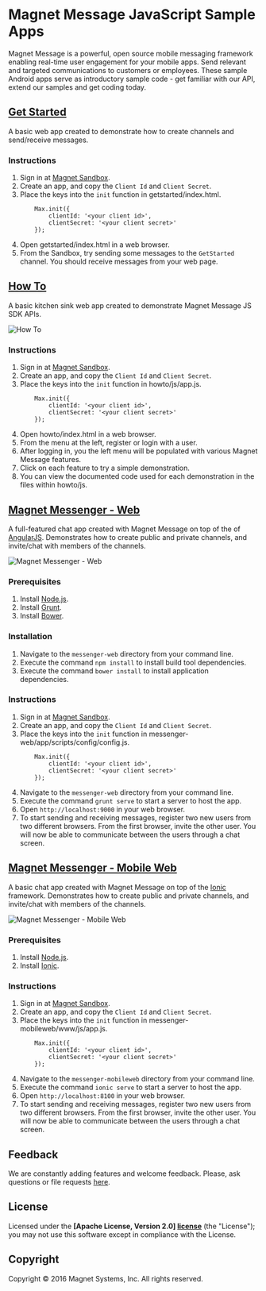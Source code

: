 # Magnet Message JavaScript Sample Apps

Magnet Message is a powerful, open source mobile messaging framework enabling real-time user engagement for your mobile apps. Send relevant and targeted communications to customers or employees. These sample Android apps serve as introductory sample code - get familiar with our API, extend our samples and get coding today.

## [Get Started](getstarted)

A basic web app created to demonstrate how to create channels and send/receive messages.

### Instructions
1. Sign in at [Magnet Sandbox](https://sandbox.magnet.com).
2. Create an app, and copy the `Client Id` and `Client Secret`.
3. Place the keys into the `init` function in getstarted/index.html.
    ```
        Max.init({
            clientId: '<your client id>',
            clientSecret: '<your client secret>'
        });
    ```
4. Open getstarted/index.html in a web browser.
5. From the Sandbox, try sending some messages to the `GetStarted` channel. You should receive messages from your web page.


## [How To](howto)

A basic kitchen sink web app created to demonstrate Magnet Message JS SDK APIs.

![How To](/images/howto.png)

### Instructions
1. Sign in at [Magnet Sandbox](https://sandbox.magnet.com).
2. Create an app, and copy the `Client Id` and `Client Secret`.
3. Place the keys into the `init` function in howto/js/app.js.
    ```
        Max.init({
            clientId: '<your client id>',
            clientSecret: '<your client secret>'
        });
    ```
4. Open howto/index.html in a web browser.
5. From the menu at the left, register or login with a user.
6. After logging in, you the left menu will be populated with various Magnet Message features.
7. Click on each feature to try a simple demonstration.
8. You can view the documented code used for each demonstration in the files within howto/js.


## [Magnet Messenger - Web](messenger-web)

A full-featured chat app created with Magnet Message on top of the of [AngularJS](https://angularjs.org/). Demonstrates
how to create public and private channels, and invite/chat with members of the channels.

![Magnet Messenger - Web](/images/messenger-web.png)

### Prerequisites

1. Install [Node.js](https://nodejs.org/).
2. Install [Grunt](http://gruntjs.com/).
3. Install [Bower](http://bower.io/).

### Installation

1. Navigate to the `messenger-web` directory from your command line.
2. Execute the command `npm install` to install build tool dependencies.
3. Execute the command `bower install` to install application dependencies.

### Instructions
1. Sign in at [Magnet Sandbox](https://sandbox.magnet.com).
2. Create an app, and copy the `Client Id` and `Client Secret`.
3. Place the keys into the `init` function in messenger-web/app/scripts/config/config.js.
    ```
        Max.init({
            clientId: '<your client id>',
            clientSecret: '<your client secret>'
        });
    ```
4. Navigate to the `messenger-web` directory from your command line.
5. Execute the command `grunt serve` to start a server to host the app.
6. Open `http://localhost:9000` in your web browser.
7. To start sending and receiving messages, register two new users from two different browsers. From the first browser, invite the
other user. You will now be able to communicate between the users through a chat screen.


## [Magnet Messenger - Mobile Web](messenger-mobileweb)

A basic chat app created with Magnet Message on top of the [Ionic](http://ionicframework.com/) framework. Demonstrates
how to create public and private channels, and invite/chat with members of the channels.

![Magnet Messenger - Mobile Web](/images/messenger-mobileweb.png)

### Prerequisites

1. Install [Node.js](https://nodejs.org/).
2. Install [Ionic](http://ionicframework.com/).

### Instructions
1. Sign in at [Magnet Sandbox](https://sandbox.magnet.com).
2. Create an app, and copy the `Client Id` and `Client Secret`.
3. Place the keys into the `init` function in messenger-mobileweb/www/js/app.js.
    ```
        Max.init({
            clientId: '<your client id>',
            clientSecret: '<your client secret>'
        });
    ```
4. Navigate to the `messenger-mobileweb` directory from your command line.
5. Execute the command `ionic serve` to start a server to host the app.
6. Open `http://localhost:8100` in your web browser.
7. To start sending and receiving messages, register two new users from two different browsers. From the first browser, invite the
other user. You will now be able to communicate between the users through a chat screen.


## Feedback

We are constantly adding features and welcome feedback. 
Please, ask questions or file requests [here](https://github.com/magnetsystems/message-samples-android/issues).

## License

Licensed under the **[Apache License, Version 2.0] [license]** (the "License");
you may not use this software except in compliance with the License.

## Copyright

Copyright © 2016 Magnet Systems, Inc. All rights reserved.

[website]: http://www.magnet.com/
[techdoc]: https://www.magnet.com/documentation-home/
[license]: http://www.apache.org/licenses/LICENSE-2.0

